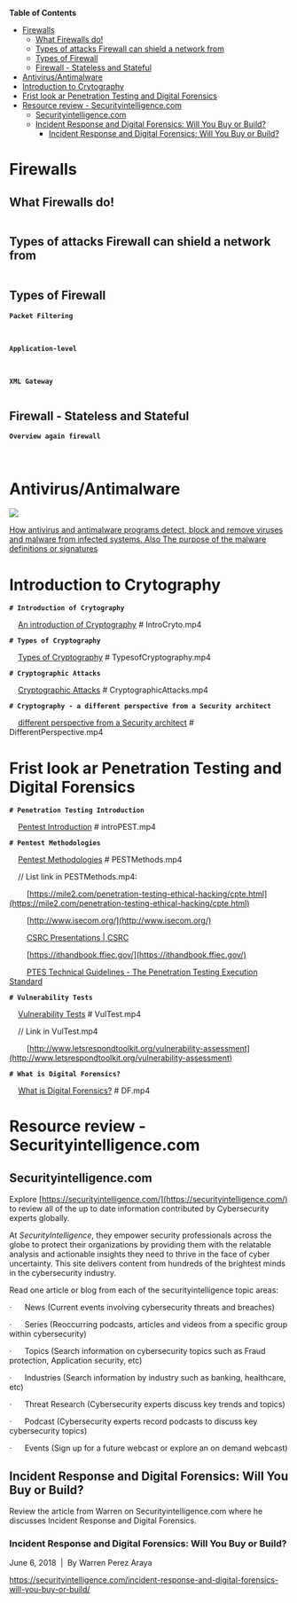 <!-- START doctoc generated TOC please keep comment here to allow auto update -->
<!-- DON'T EDIT THIS SECTION, INSTEAD RE-RUN doctoc TO UPDATE -->
**Table of Contents**   

- [Firewalls](#firewalls)
  - [What Firewalls do!](#what-firewalls-do)
  - [Types of attacks Firewall can shield a network from](#types-of-attacks-firewall-can-shield-a-network-from)
  - [Types of Firewall](#types-of-firewall)
  - [Firewall - Stateless and Stateful](#firewall---stateless-and-stateful)
- [Antivirus/Antimalware](#antivirusantimalware)
- [Introduction to Crytography](#introduction-to-crytography)
- [Frist look ar Penetration Testing and Digital Forensics](#frist-look-ar-penetration-testing-and-digital-forensics)
- [Resource review - Securityintelligence.com](#resource-review---securityintelligencecom)
  - [Securityintelligence.com](#securityintelligencecom)
  - [Incident Response and Digital Forensics: Will You Buy or Build?](#incident-response-and-digital-forensics-will-you-buy-or-build)
    - [Incident Response and Digital Forensics: Will You Buy or Build?](#incident-response-and-digital-forensics-will-you-buy-or-build-1)

<!-- END doctoc generated TOC please keep comment here to allow auto update -->

# Firewalls

## What Firewalls do!

<img src="../images/2022-08-06-14-13-21-image.png" title="" alt="" data-align="center">

## Types of attacks Firewall can shield a network from

<img src="../images/2022-08-06-14-34-53-image.png" title="" alt="" data-align="center">

## Types of Firewall

**`Packet Filtering`**

<img src="../images/2022-08-06-14-35-48-image.png" title="" alt="" data-align="center">

<img src="../images/2022-08-06-14-36-05-image.png" title="" alt="" data-align="center">

**`Application-level`**

<img src="../images/2022-08-06-14-37-30-image.png" title="" alt="" data-align="center">

<img src="../images/2022-08-06-14-38-00-image.png" title="" alt="" data-align="center">

**`XML Gateway`**

<img src="../images/2022-08-06-14-39-01-image.png" title="" alt="" data-align="center">

## Firewall - Stateless and Stateful

**`Overview again firewall`**

<img src="../images/2022-08-06-14-41-06-image.png" title="" alt="" data-align="center">

<img src="../images/2022-08-06-14-41-34-image.png" title="" alt="" data-align="center">

<img src="../images/2022-08-06-14-41-52-image.png" title="" alt="" data-align="center">

<img src="../images/2022-08-06-14-42-09-image.png" title="" alt="" data-align="center">

# Antivirus/Antimalware

![](../images/2022-08-06-14-44-16-image.png)

[How antivirus and antimalware programs detect, block and remove viruses and malware from infected systems. Also The purpose of the malware definitions or signatures](./Videos/Anti)

# Introduction to Crytography

**`# Introduction of Crytography`**

    [An introduction of Cryptography](./Videos/Cryto) # IntroCryto.mp4

**`# Types of Cryptography`**

    [Types of Cryptography](./Videos/Cryto) # TypesofCryptography.mp4

**`# Cryptographic Attacks`**

    [Cryptographic Attacks](./Videos/Cryto) # CryptographicAttacks.mp4

**`# Cryptography - a different perspective from a Security architect`**

    [different perspective from a Security architect](./Videos/Cryto) # DifferentPerspective.mp4

# Frist look ar Penetration Testing and Digital Forensics

**`# Penetration Testing Introduction`**

    [Pentest Introduction](./Videos/intro-PEST-DF) # introPEST.mp4

**`# Pentest Methodologies`**

    [Pentest Methodologies](./Videos/intro-PEST-DF) # PESTMethods.mp4

    // List link in PESTMethods.mp4:

        [https://mile2.com/penetration-testing-ethical-hacking/cpte.html](https://mile2.com/penetration-testing-ethical-hacking/cpte.html)

        [http://www.isecom.org/](http://www.isecom.org/)

        [CSRC Presentations | CSRC](https://csrc.nist.gov/Presentations/2013/Security-Testing,-Validation-Measurement)

        [https://ithandbook.ffiec.gov/](https://ithandbook.ffiec.gov/)

        [PTES Technical Guidelines - The Penetration Testing Execution Standard](http://www.pentest-standard.org/index.php/PTES_Technical_Guidelines)

**`# Vulnerability Tests`**

    [Vulnerability Tests](./Videos/intro-PEST-DF) # VulTest.mp4

    // Link in VulTest.mp4

        [http://www.letsrespondtoolkit.org/vulnerability-assessment](http://www.letsrespondtoolkit.org/vulnerability-assessment)

**`# What is Digital Forensics?`**

    [What is Digital Forensics?](./Videos/intro-PEST-DF) # DF.mp4

# Resource review - Securityintelligence.com

## Securityintelligence.com

Explore [https://securityintelligence.com/](https://securityintelligence.com/) to review all of the up to date information contributed by Cybersecurity experts globally.

At *SecurityIntelligence*, they empower security professionals across the globe to protect their organizations by providing them with the relatable analysis and actionable insights they need to thrive in the face of cyber uncertainty. This site delivers content from hundreds of the brightest minds in the cybersecurity industry.

Read one article or blog from each of the securityintelligence topic areas:

·      News (Current events involving cybersecurity threats and breaches)

·      Series (Reoccurring podcasts, articles and videos from a specific group within cybersecurity)

·      Topics (Search information on cybersecurity topics such as Fraud protection, Application security, etc)

·      Industries (Search information by industry such as banking, healthcare, etc)

·      Threat Research (Cybersecurity experts discuss key trends and topics)

·      Podcast (Cybersecurity experts record podcasts to discuss key cybersecurity topics)

·      Events (Sign up for a future webcast or explore an on demand webcast)

## Incident Response and Digital Forensics: Will You Buy or Build?

Review the article from Warren on Securityintelligence.com where he discusses Incident Response and Digital Forensics.

### Incident Response and Digital Forensics: Will You Buy or Build?

June 6, 2018  |  By Warren Perez Araya

https://securityintelligence.com/incident-response-and-digital-forensics-will-you-buy-or-build/
